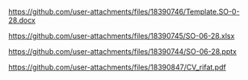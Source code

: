 https://github.com/user-attachments/files/18390746/Template.SO-0-28.docx

https://github.com/user-attachments/files/18390745/SO-06-28.xlsx

https://github.com/user-attachments/files/18390744/SO-06-28.pptx

https://github.com/user-attachments/files/18390847/CV_rifat.pdf
